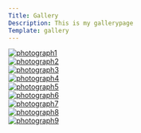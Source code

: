 ```yaml
---
Title: Gallery
Description: This is my gallerypage
Template: gallery
---
```


<div class="photobox10">
    <a href="%base_url%/image/photo1.jpg" target="_blank">
        <picture>
            <source media="(min-width: 668px)" srcset="%base_url%/image/photo1.jpg?w=350&h=300&crop-to-fit">
            <source media="(min-width: 376px)" srcset="%base_url%/image/photo1.jpg">
            <img src="%base_url%/image/photo1.jpg&w=667" alt="photograph1">
        </picture>
    </a>
</div>

<div class="photobox20">
    <a href="%base_url%/image/photo2.jpg" target="_blank">
        <picture>
            <source media="(min-width: 668px)" srcset="%base_url%/image/photo2.jpg?w=350&h=300&crop-to-fit">
            <source media="(min-width: 376px)" srcset="%base_url%/image/photo2.jpg">
            <img src="%base_url%/image/photo2.jpg&w=667" alt="photograph2">
        </picture>
    </a>
</div>

<div class="photobox30">
    <a href="%base_url%/image/photo3.jpg" target="_blank">
        <picture>
            <source media="(min-width: 668px)" srcset="%base_url%/image/photo3.jpg?w=350&h=300&crop-to-fit">
            <source media="(min-width: 376px)" srcset="%base_url%/image/photo3.jpg">
            <img src="%base_url%/image/photo3.jpg&w=667" alt="photograph3">
        </picture>
    </a>
</div>

<div class="photobox40">
    <a href="%base_url%/image/photo4.jpg" target="_blank">
        <picture>
            <source media="(min-width: 668px)" srcset="%base_url%/image/photo4.jpg?w=350&h=300&crop-to-fit">
            <source media="(min-width: 376px)" srcset="%base_url%/image/photo4.jpg">
            <img src="%base_url%/image/photo4.jpg&w=667" alt="photograph4">
        </picture>
    </a>
</div>

<div class="photobox50">
    <a href="%base_url%/image/photo5.jpg" target="_blank">
        <picture>
            <source media="(min-width: 668px)" srcset="%base_url%/image/photo5.jpg?w=350&h=300&crop-to-fit">
            <source media="(min-width: 376px)" srcset="%base_url%/image/photo5.jpg">
            <img src="%base_url%/image/photo5.jpg&w=667" alt="photograph5">
        </picture>
    </a>
</div>

<div class="photobox60">
    <a href="%base_url%/image/photo6.jpg" target="_blank">
        <picture>
            <source media="(min-width: 668px)" srcset="%base_url%/image/photo6.jpg?w=350&h=300&crop-to-fit">
            <source media="(min-width: 376px)" srcset="%base_url%/image/photo6.jpg">
            <img src="%base_url%/image/photo6.jpg&w=667" alt="photograph6">
        </picture>
    </a>
</div>

<div class="photobox70">
    <a href="%base_url%/image/photo7.jpg" target="_blank">
        <picture>
            <source media="(min-width: 668px)" srcset="%base_url%/image/photo7.jpg?w=350&h=300&crop-to-fit">
            <source media="(min-width: 376px)" srcset="%base_url%/image/photo7.jpg">
            <img src="%base_url%/image/photo7.jpg&w=667" alt="photograph7">
        </picture>
    </a>
</div>

<div class="photobox80">
    <a href="%base_url%/image/photo8.jpg" target="_blank">
        <picture>
            <source media="(min-width: 668px)" srcset="%base_url%/image/photo8.jpg?w=350&h=300&crop-to-fit">
            <source media="(min-width: 376px)" srcset="%base_url%/image/photo8.jpg">
            <img src="%base_url%/image/photo8.jpg&w=667" alt="photograph8">
        </picture>
    </a>
</div>

<div class="photobox90">
    <a href="%base_url%/image/photo9.jpg" target="_blank">
        <picture>
            <source media="(min-width: 668px)" srcset="%base_url%/image/photo9.jpg?w=350&h=300&crop-to-fit">
            <source media="(min-width: 376px)" srcset="%base_url%/image/photo9.jpg">
            <img src="%base_url%/image/photo9.jpg&w=667" alt="photograph9">
        </picture>
    </a>
</div>
